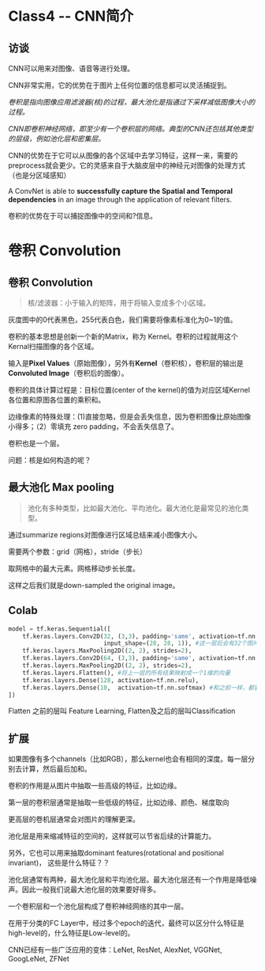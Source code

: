# Class4 -- CNN简介

## 访谈

CNN可以用来对图像、语音等进行处理。

CNN非常实用，它的优势在于图片上任何位置的信息都可以灵活捕捉到。

*卷积是指向图像应用滤波器(核)的过程，最大池化是指通过下采样减低图像大小的过程。*

*CNN即卷积神经网络，即至少有一个卷积层的网络。典型的CNN还包括其他类型的层级，例如池化层和密集层。*

CNN的优势在于它可以从图像的各个区域中去学习特征，这样一来，需要的preprocess就会更少。它的灵感来自于大脑皮层中的神经元对图像的处理方式（也是分区域感知）

A ConvNet is able to **successfully capture the Spatial and Temporal dependencies** in an image through the application of relevant filters. 

卷积的优势在于可以捕捉图像中的空间和?信息。



# 卷积 Convolution

## 卷积 Convolution

> 核/滤波器：小于输入的矩阵，用于将输入变成多个小区域。

灰度图中的0代表黑色，255代表白色，我们需要将像素标准化为0~1的值。

卷积的基本思想是创新一个新的Matrix，称为 Kernel。卷积的过程就用这个Kernal扫描图像的各个区域。

输入是**Pixel Values**（原始图像），另外有**Kernel**（卷积核），卷积层的输出是**Convoluted Image**（卷积后的图像）。

卷积的具体计算过程是：目标位置(center of the kernel)的值为对应区域Kernel各位置和原图各位置的乘积和。

边缘像素的特殊处理：(1)直接忽略，但是会丢失信息，因为卷积图像比原始图像小得多；（2）零填充 zero padding，不会丢失信息了。

卷积也是一个层。

问题：核是如何构造的呢？

## 最大池化 Max pooling

> 池化有多种类型，比如最大池化、平均池化。最大池化是最常见的池化类型。

通过summarize regions对图像进行区域总结来减小图像大小。

需要两个参数：grid（网格），stride（步长）

取网格中的最大元素。网格移动步长长度。

这样之后我们就是down-sampled the original image。

## Colab

```python
model = tf.keras.Sequential([
    tf.keras.layers.Conv2D(32, (3,3), padding='same', activation=tf.nn.relu,
                           input_shape=(28, 28, 1)), #这一层后会有32个图片（称为channel)，padding=same代表使用填充，valid padding代表忽略吗？
    tf.keras.layers.MaxPooling2D((2, 2), strides=2),
    tf.keras.layers.Conv2D(64, (3,3), padding='same', activation=tf.nn.relu),
    tf.keras.layers.MaxPooling2D((2, 2), strides=2),
    tf.keras.layers.Flatten(), #将上一层的所有结果映射成一个1维的向量
    tf.keras.layers.Dense(128, activation=tf.nn.relu),
    tf.keras.layers.Dense(10,  activation=tf.nn.softmax) #和之前一样，都要加这两层
])
```

Flatten 之前的层叫 Feature Learning, Flatten及之后的层叫Classification

## 扩展

如果图像有多个channels（比如RGB），那么kernel也会有相同的深度。每一层分别去计算，然后最后加和。

卷积的作用是从图片中抽取一些高级的特征，比如边缘。

第一层的卷积层通常是抽取一些低级的特征，比如边缘、颜色、梯度取向

更高层的卷机层通常会对图片的理解更深。

池化层是用来缩减特征的空间的，这样就可以节省后续的计算能力。

另外，它也可以用来抽取dominant features(rotational and positional invariant)， 这些是什么特征？？

池化层通常有两种，最大池化层和平均池化层。最大池化层还有一个作用是降低噪声。因此一般我们说最大池化层的效果要好得多。

一个卷积层和一个池化层构成了卷积神经网络的其中一层。



在用于分类的FC Layer中，经过多个epoch的迭代，最终可以区分什么特征是high-level的，什么特征是Low-level的。

CNN已经有一些广泛应用的变体：LeNet, ResNet, AlexNet, VGGNet, GoogLeNet, ZFNet	

